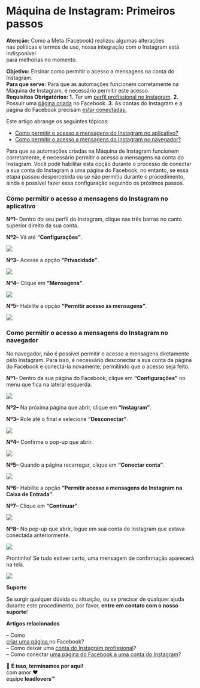 # Máquina de Instagram: Primeiros passos

**Atenção:** Como a Meta (Facebook) realizou algumas alterações\
nas políticas e termos de uso, nossa integração com o Instagram está indisponível\
para melhorias no momento.

**Objetivo:** Ensinar como permitir o acesso a mensagens na conta do Instagram.\
**Para que serve:** Para que as automações funcionem corretamente na Máquina de Instagram, é necessário permitir este acesso.\
**Requisitos Obrigatórios: 1.** Ter um [perfil profissional no Instagram](https://suporte.love/maquina-de-instagram-como-deixar-a-conta-do-instagram-profissional/). **2.** Possuir uma [página criada](https://suporte.love/maquina-de-instagram-como-criar-uma-pagina-no-facebook/) no Facebook. **3.** As contas do Instagram e a página do Facebook precisam [estar conectadas.](https://suporte.love/maquina-de-instagram-como-conectar-a-pagina-do-facebook-ao-perfil-profissional-do-instagram/)

Este artigo abrange os seguintes tópicos:

* [Como permitir o acesso a mensagens do Instagram no aplicativo?](broken-reference)
* [Como permitir o acesso a mensagens do Instagram no navegador?](broken-reference)

Para que as automações criadas na Máquina de Instagram funcionem corretamente, é necessário permitir o acesso a mensagens na conta do Instagram. Você pode habilitar esta opção durante o processo de conectar a sua conta do Instagram a uma página do Facebook, no entanto, se essa etapa passou despercebida ou se não permitiu durante o procedimento, ainda é possível fazer essa configuração seguindo os próximos passos.

### **Como permitir o acesso a mensagens do Instagram no aplicativo** <a href="#no-aplicativo" id="no-aplicativo"></a>

**Nº1–** Dentro do seu perfil do Instagram, clique nas três barras no canto superior direito da sua conta.

**Nº2–** Vá até **“Configurações”**.

![](https://suporte.love/wp-content/uploads/2022/12/img01-3-143x300.jpeg)

**Nº3–** Acesse a opção **“Privacidade”**.

![](https://suporte.love/wp-content/uploads/2022/12/img02-3-143x300.jpeg)

**Nº4–** Clique em **“Mensagens”**.

![](https://suporte.love/wp-content/uploads/2022/12/img03-3-143x300.jpeg)

**Nº5–** Habilite a opção **“Permitir acesso às mensagens”**.

![](https://suporte.love/wp-content/uploads/2022/12/img04-2-155x300.jpeg)

### **Como permitir o acesso a mensagens do Instagram no navegador** <a href="#no-navegador" id="no-navegador"></a>

No navegador, não é possível permitir o acesso a mensagens diretamente pelo Instagram. Para isso, é necessário desconectar a sua conta da página do Facebook e conectá-la novamente, permitindo que o acesso seja feito.

**Nº1–** Dentro da sua página do Facebook, clique em **“Configurações”** no menu que fica na lateral esquerda.

![](https://suporte.love/wp-content/uploads/2022/12/img05-5-300x147.png)

**Nº2–** Na próxima página que abrir, clique em **“Instagram”**.

**Nº3–** Role até o final e selecione **“Desconectar”**.

![](https://suporte.love/wp-content/uploads/2022/12/img06-4-300x147.png)

**Nº4–** Confirme o pop-up que abrir.

![](https://suporte.love/wp-content/uploads/2022/12/img07-4-300x93.png)

**Nº5–** Quando a página recarregar, clique em **“Conectar conta”**.

![](https://suporte.love/wp-content/uploads/2022/12/img08-5-300x167.png)

**Nº6–** Habilite a opção **“Permitir acesso a mensagens do Instagram na Caixa de Entrada”**.

**Nº7–** Clique em **“Continuar”**.

![](https://suporte.love/wp-content/uploads/2022/12/img09-5-300x142.png)

**Nº8–** No pop-up que abrir, logue em sua conta do Instagram que estava conectada anteriormente.&#x20;

![](https://suporte.love/wp-content/uploads/2022/12/img10-3-300x287.png)

Prontinho! Se tudo estiver certo, uma mensagem de confirmação aparecerá na tela.&#x20;

![](https://suporte.love/wp-content/uploads/2022/12/img11-3-300x148.png)

**Suporte**

Se surgir qualquer dúvida ou situação, ou se precisar de qualquer ajuda durante este procedimento, por favor, **entre em contato com o nosso suporte**!

**Artigos relacionados**

– Como\
[criar uma página ](https://suporte.love/maquina-de-instagram-como-criar-uma-pagina-no-facebook/)no Facebook?\
– Como deixar uma [conta do Instagram profissional](https://suporte.love/maquina-de-instagram-como-deixar-a-conta-do-instagram-profissional/)?\
– Como conectar [uma página do Facebook a uma conta do Instagram](https://suporte.love/maquina-de-instagram-como-conectar-a-pagina-do-facebook-ao-perfil-profissional-do-instagram/)?

🏁 **É isso, terminamos por aqui!**\
com amor ❤\
equipe **leadlovers™**
